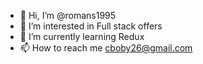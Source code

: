 - 👋 Hi, I’m @romans1995
- 👀 I’m interested in Full stack offers
- 🌱 I’m currently learning Redux 
- 📫 How to reach me cboby26@gmail.com
